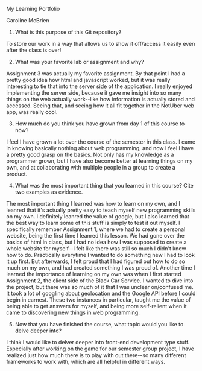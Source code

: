 My Learning Portfolio

Caroline McBrien

1) What is this purpose of this Git repository? 

To store our work in a way that allows us to show it off/access it easily even after the class is over!

2) What was your favorite lab or assignment and why?

Assignment 3 was actually my favorite assignment. By that point I had a pretty good idea how html and javascript worked, but it was really interesting to tie that into the server side of the application. I really enjoyed implementing the server side, because it gave me insight into so many things on the web actually work--like how information is actually stored and accessed. Seeing that, and seeing how it all fit together in the NotUber web app, was really cool.

3) How much do you think you have grown from day 1 of this course to now?

I feel I have grown a lot over the course of the semester in this class. I came in knowing basically nothing about web programming, and now I feel I have a pretty good grasp on the basics. Not only has my knowledge as a programmer grown, but I have also become better at learning things on my own, and at collaborating with multiple people in a group to create a product.

4) What was the most important thing that you learned in this course? Cite two examples as evidence.

The most important thing I learned was how to learn on my own, and I leanred that it's actually pretty easy to teach myself new programming skills on my own. I definitely leanred the value of google, but I also learned that the best way to learn some of this stuff is simply to test it out myself. I specifically remember Assignment 1, where we had to create a personal website, being the first time I leanred this lesson. We had gone over the basics of html in class, but I had no idea how I was supposed to create a whole website for myself--I felt like there was still so much I didn't know how to do. Practically everytime I wanted to do something new I had to look it up first. But afterwards, I felt proud that I had figured out how to do so much on my own, and had created something I was proud of. Another time I learned the importance of learning on my own was when I first started Assignment 2, the client side of the Black Car Service. I wanted to dive into the project, but there was so much of it that I was unclear on/confused me. It took a lot of googling about geolocation and the Google API before I could begin in earnest. These two instances in particular, taught me the value of being able to get answers for myself, and being more self-relient when it came to discovering new things in web programming.


5) Now that you have finished the course, what topic would you like to delve deeper into?

I think I would like to delver deeper into front-end development type stuff. Especially after working on the game for our semester group project, I have realized just how much there is to play with out there--so many different frameworks to work with, which are all helpful in different ways.

